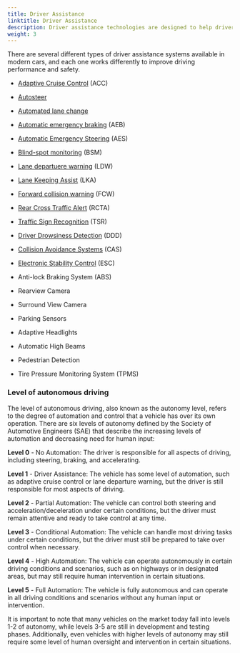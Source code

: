 ```yaml
---
title: Driver Assistance
linktitle: Driver Assistance
description: Driver assistance technologies are designed to help drivers operate their vehicles more safely and efficiently. EVKX.net gives you details about the different systems in EVs.
weight: 3
---
```

<!-- markdownlint-disable MD033 -->
There are several different types of driver assistance systems available in modern cars, and each one works differently to improve driving performance and safety.

- [Adaptive Cruise Control](adaptivecruisecontrol) (ACC)
- [Autosteer](autosteer)
- [Automated lane change](automatedlanechange)
- [Automatic emergency braking](automaticemergencybraking) (AEB)
- [Automatic Emergency Steering](automaticemergencysteering) (AES)
- [Blind-spot monitoring](blindspotmonitoring) (BSM)
- [Lane departuere warning](lanedeparturewarning) (LDW)
- [Lane Keeping Assist](lanekeepingassist) (LKA)
- [Forward collision warning](forwardcollisionwarning) (FCW)
- [Rear Cross Traffic Alert](rearcrosstrafficalert) (RCTA)
- [Traffic Sign Recognition](trafficsignrecognition) (TSR)
- [Driver Drowsiness Detection](driverdrowsinessdetection) (DDD)
- [Collision Avoidance Systems](collisionavoidancesystems) (CAS)

- [Electronic Stability Control](electronicstabilitycontrol) (ESC)
- Anti-lock Braking System (ABS)

- Rearview Camera
- Surround View Camera
- Parking Sensors
- Adaptive Headlights
- Automatic High Beams
- Pedestrian Detection
- Tire Pressure Monitoring System (TPMS)


### Level of autonomous driving

The level of autonomous driving, also known as the autonomy level, refers to the degree of automation and control that a vehicle has over its own operation. There are six levels of autonomy defined by the Society of Automotive Engineers (SAE) that describe the increasing levels of automation and decreasing need for human input:

**Level 0** - No Automation: The driver is responsible for all aspects of driving, including steering, braking, and accelerating.

**Level 1** - Driver Assistance: The vehicle has some level of automation, such as adaptive cruise control or lane departure warning, but the driver is still responsible for most aspects of driving.

**Level 2** - Partial Automation: The vehicle can control both steering and acceleration/deceleration under certain conditions, but the driver must remain attentive and ready to take control at any time.

**Level 3** - Conditional Automation: The vehicle can handle most driving tasks under certain conditions, but the driver must still be prepared to take over control when necessary.

**Level 4** - High Automation: The vehicle can operate autonomously in certain driving conditions and scenarios, such as on highways or in designated areas, but may still require human intervention in certain situations.

**Level 5** - Full Automation: The vehicle is fully autonomous and can operate in all driving conditions and scenarios without any human input or intervention.

It is important to note that many vehicles on the market today fall into levels 1-2 of autonomy, while levels 3-5 are still in development and testing phases. Additionally, even vehicles with higher levels of autonomy may still require some level of human oversight and intervention in certain situations.